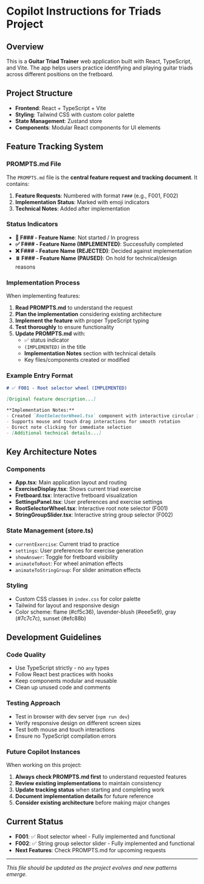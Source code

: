 # Copilot Instructions for Triads Project

## Overview
This is a **Guitar Triad Trainer** web application built with React, TypeScript, and Vite. The app helps users practice identifying and playing guitar triads across different positions on the fretboard.

## Project Structure
- **Frontend**: React + TypeScript + Vite
- **Styling**: Tailwind CSS with custom color palette
- **State Management**: Zustand store
- **Components**: Modular React components for UI elements

## Feature Tracking System

### PROMPTS.md File
The `PROMPTS.md` file is the **central feature request and tracking document**. It contains:

1. **Feature Requests**: Numbered with format `F###` (e.g., F001, F002)
2. **Implementation Status**: Marked with emoji indicators
3. **Technical Notes**: Added after implementation

### Status Indicators
- **🚧 F### - Feature Name**: Not started / In progress
- **✅ F### - Feature Name (IMPLEMENTED)**: Successfully completed
- **❌ F### - Feature Name (REJECTED)**: Decided against implementation
- **⏸️ F### - Feature Name (PAUSED)**: On hold for technical/design reasons

### Implementation Process
When implementing features:

1. **Read PROMPTS.md** to understand the request
2. **Plan the implementation** considering existing architecture
3. **Implement the feature** with proper TypeScript typing
4. **Test thoroughly** to ensure functionality
5. **Update PROMPTS.md** with:
   - ✅ status indicator
   - `(IMPLEMENTED)` in the title
   - **Implementation Notes** section with technical details
   - Key files/components created or modified

### Example Entry Format
```markdown
# ✅ F001 - Root selector wheel (IMPLEMENTED)

[Original feature description...]

**Implementation Notes:**
- Created `RootSelectorWheel.tsx` component with interactive circular interface
- Supports mouse and touch drag interactions for smooth rotation
- Direct note clicking for immediate selection
- [Additional technical details...]
```

## Key Architecture Notes

### Components
- **App.tsx**: Main application layout and routing
- **ExerciseDisplay.tsx**: Shows current triad exercise
- **Fretboard.tsx**: Interactive fretboard visualization
- **SettingsPanel.tsx**: User preferences and exercise settings
- **RootSelectorWheel.tsx**: Interactive root note selector (F001)
- **StringGroupSlider.tsx**: Interactive string group selector (F002)

### State Management (store.ts)
- `currentExercise`: Current triad to practice
- `settings`: User preferences for exercise generation
- `showAnswer`: Toggle for fretboard visibility
- `animateToRoot`: For wheel animation effects
- `animateToStringGroup`: For slider animation effects

### Styling
- Custom CSS classes in `index.css` for color palette
- Tailwind for layout and responsive design
- Color scheme: flame (#cf5c36), lavender-blush (#eee5e9), gray (#7c7c7c), sunset (#efc88b)

## Development Guidelines

### Code Quality
- Use TypeScript strictly - no `any` types
- Follow React best practices with hooks
- Keep components modular and reusable
- Clean up unused code and comments

### Testing Approach
- Test in browser with dev server (`npm run dev`)
- Verify responsive design on different screen sizes
- Test both mouse and touch interactions
- Ensure no TypeScript compilation errors

### Future Copilot Instances
When working on this project:
1. **Always check PROMPTS.md first** to understand requested features
2. **Review existing implementations** to maintain consistency
3. **Update tracking status** when starting and completing work
4. **Document implementation details** for future reference
5. **Consider existing architecture** before making major changes

## Current Status
- **F001**: ✅ Root selector wheel - Fully implemented and functional
- **F002**: ✅ String group selector slider - Fully implemented and functional
- **Next Features**: Check PROMPTS.md for upcoming requests

---
*This file should be updated as the project evolves and new patterns emerge.*
